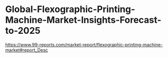 # Global-Flexographic-Printing-Machine-Market-Insights-Forecast-to-2025
https://www.99-reports.com/market-report/flexographic-printing-machine-market#report_Desc
